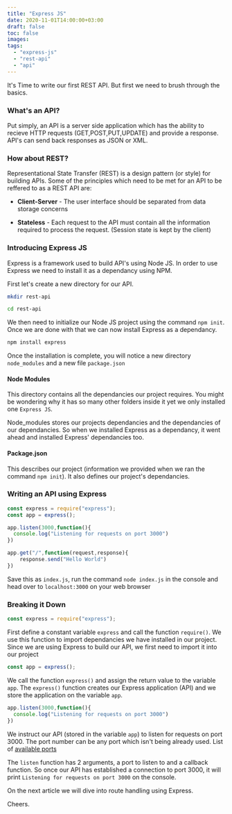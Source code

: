```yaml
---
title: "Express JS"
date: 2020-11-01T14:00:00+03:00
draft: false
toc: false
images:
tags:
  - "express-js"
  - "rest-api"
  - "api"
---
```


It's Time to write our first REST API. But first we need to brush through the basics.

### What's an API?

Put simply, an API is a server side application which has the ability to recieve HTTP requests (GET,POST,PUT,UPDATE) and provide a response. API's can send back responses as JSON or XML.

### How about REST?

Representational State Transfer (REST) is a design pattern (or style) for building APIs. Some of the principles which need to be met for an API to be reffered to as a REST API are:

- **Client-Server** - The user interface should be separated from data storage concerns

- **Stateless** - Each request to the API must contain all the information required to process the request. (Session state is kept by the client)


### Introducing Express JS

Express is a framework used to build API's using Node JS. In order to use Express we need to install it as a dependancy using NPM.

First let's create a new directory for our API.

```bash
mkdir rest-api

cd rest-api
```

We then need to initialize our Node JS project using the command ```npm init```. Once we are done with that we can now install Express as a dependancy.

```bash
npm install express
```
Once the installation is complete, you will notice a new directory `node_modules` and a new file `package.json`

#### Node Modules

This directory contains all the dependancies our project requires. You might be wondering why it has so many other folders inside it yet we only installed one `Express JS`.

Node_modules stores our projects dependancies and the dependancies of our dependancies. So when we installed Express as a dependancy, it went ahead and installed Express' dependancies too.

#### Package.json

This describes our project (information we provided when we ran the command `npm init`). It also defines our project's dependancies. 


### Writing an API using Express

```javascript
const express = require("express");
const app = express();

app.listen(3000,function(){
  console.log("Listening for requests on port 3000")
})

app.get("/",function(request,response){
    response.send("Hello World")
})
```

Save this as `index.js`, run the command `node index.js` in the console and head over to `localhost:3000` on your web browser


### Breaking it Down

```js
const express = require("express");
```
First define a constant variable `express` and call the function `require()`. We use this function to import dependancies we have installed in our project. Since we are using Express to build our API, we first need to import it into our project

```js
const app = express();
```

We call the function `express()` and assign the return value to the variable `app`. The `express()` function creates our Express application (API) and we store the application on the variable `app`.

```js
app.listen(3000,function(){
  console.log("Listening for requests on port 3000")
})
```

We instruct our API (stored in the variable `app`) to listen for requests on port 3000. The port number can be any port which isn't being already used. List of [available ports](https://www.browserstack.com/question/664)

The `listen` function has 2 arguments, a port to listen to and a callback function. So once our API has established a connection to port 3000, it will print `Listening for requests on port 3000` on the console.

On the next article we will dive into route handling using Express. 

Cheers.